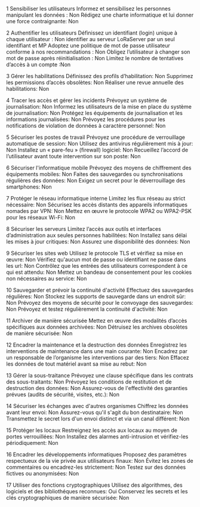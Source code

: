 
1 Sensibiliser les utilisateurs
Informez et sensibilisez les personnes manipulant les données : Non
Rédigez une charte informatique et lui donner une force contraignante: Non

2 Authentifier les utilisateurs
Définissez un identifiant (login) unique à chaque utilisateur : Non identifier au serveur LoRaServer par un seul identifiant et MP
Adoptez une politique de mot de passe utilisateur conforme à nos recommandations : Non
Obligez l’utilisateur à changer son mot de passe après réinitialisation : Non
Limitez le nombre de tentatives d’accès à un compte :Non

3 Gérer les habilitations
Définissez des profils d’habilitation: Non 
Supprimez les permissions d’accès obsolètes: Non 
Réaliser une revue annuelle des habilitations: Non 

4 Tracer les accès et gérer les incidents
Prévoyez un système de journalisation: Non 
Informez les utilisateurs de la mise en place du système de journalisation: Non 
Protégez les équipements de journalisation et les informations journalisées: Non 
Prévoyez les procédures pour les notifications de violation de données à caractère personnel: Non 

5 Sécuriser les postes de travail
Prévoyez une procédure de verrouillage automatique de session: Non 
Utilisez des antivirus régulièrement mis à jour: Non 
Installez un « pare-feu » (firewall) logiciel: Non 
Recueillez l’accord de l’utilisateur avant toute intervention sur son poste: Non 

6 Sécuriser l'informatique mobile
Prévoyez des moyens de chiffrement des équipements mobiles: Non 
Faites des sauvegardes ou synchronisations régulières des données: Non 
Exigez un secret pour le déverrouillage des smartphones: Non 

7 Protéger le réseau informatique interne
Limitez les flux réseau au strict nécessaire: Non 
Sécurisez les accès distants des appareils informatiques nomades par VPN: Non 
Mettez en œuvre le protocole WPA2 ou WPA2-PSK pour les réseaux Wi-Fi: Non 

8 Sécuriser les serveurs
Limitez l’accès aux outils et interfaces d’administration aux seules personnes habilitées: Non 
Installez sans délai les mises à jour critiques: Non 
Assurez une disponibilité des données: Non 

9 Sécuriser les sites web
Utilisez le protocole TLS et vérifiez sa mise en œuvre: Non 
Vérifiez qu'aucun mot de passe ou identifiant ne passe dans les url: Non 
Contrôlez que les entrées des utilisateurs correspondent à ce qui est attendu: Non 
Mettez un bandeau de consentement pour les cookies non nécessaires au service: Non 

10 Sauvegarder et prévoir la continuité d'activité
Effectuez des sauvegardes régulières: Non 
Stockez les supports de sauvegarde dans un endroit sûr: Non 
Prévoyez des moyens de sécurité pour le convoyage des sauvegardes: Non 
Prévoyez et testez régulièrement la continuité d'activité: Non 

11 Archiver de manière sécurisée
Mettez en œuvre des modalités d’accès spécifiques aux données archivées: Non 
Détruisez les archives obsolètes de manière sécurisée: Non 

12 Encadrer la maintenance et la destruction des données
Enregistrez les interventions de maintenance dans une main courante: Non 
Encadrez par un responsable de l’organisme les interventions par des tiers: Non 
Effacez les données de tout matériel avant sa mise au rebut: Non 

13 Gérer la sous-traitance
Prévoyez une clause spécifique dans les contrats des sous-traitants: Non 
Prévoyez les conditions de restitution et de destruction des données: Non 
Assurez-vous de l'effectivité des garanties prévues (audits de sécurité, visites, etc.): Non 

14 Sécuriser les échanges avec d'autres organismes
Chiffrez les données avant leur envoi: Non 
Assurez-vous qu'il s'agit du bon destinataire: Non 
Transmettez le secret lors d'un envoi distinct et via un canal différent: Non 

15 Protéger les locaux
Restreignez les accès aux locaux au moyen de portes verrouillées: Non 
Installez des alarmes anti-intrusion et vérifiez-les périodiquement: Non 

16 Encadrer les développements informatiques
Proposez des paramètres respectueux de la vie privée aux utilisateurs finaux: Non 
Évitez les zones de commentaires ou encadrez-les strictement: Non 
Testez sur des données fictives ou anonymisées: Non 

17 Utiliser des fonctions cryptographiques
Utilisez des algorithmes, des logiciels et des bibliothéques reconnues: Oui
Conservez les secrets et les clés cryptographiques de manière sécurisée: Non 